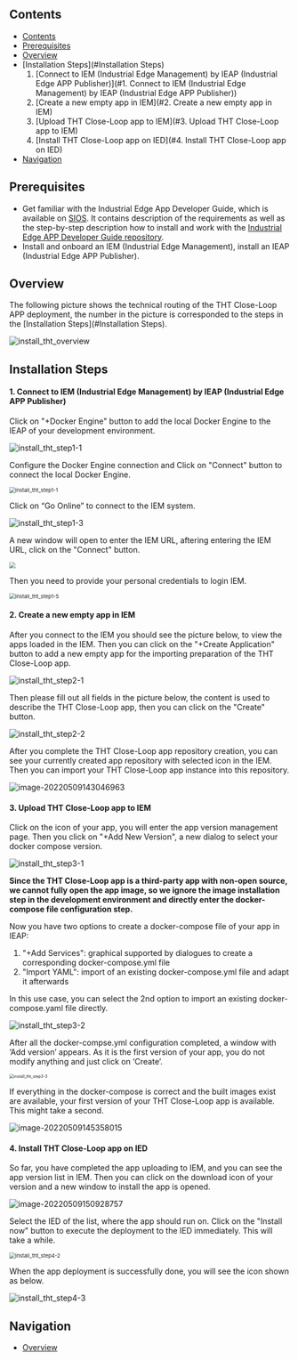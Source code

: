 ## Contents

- [Contents](#Contents)
- [Prerequisites](#Prerequisites)
- [Overview](#Overview)
- [Installation Steps](#Installation Steps)
  1. [Connect to IEM (Industrial Edge Management) by IEAP (Industrial Edge APP Publisher)](#1. Connect to IEM (Industrial Edge Management) by IEAP (Industrial Edge APP Publisher))
  2. [Create a new empty app in IEM](#2. Create a new empty app in IEM)
  3. [Upload THT Close-Loop app to IEM](#3. Upload THT Close-Loop app to IEM)
  4. [Install THT Close-Loop app on IED](#4. Install THT Close-Loop app on IED)
- [Navigation](#navigation)



## Prerequisites

- Get familiar with the Industrial Edge App Developer Guide, which is available on [SIOS](https://support.industry.siemens.com/cs/ww/en/view/109795865). It contains description of the requirements as well as the step-by-step description how to install and work with the [Industrial Edge APP Developer Guide repository](https://github.com/industrial-edge/Developer-Guide-Hands-on-App).
- Install and onboard an IEM (Industrial Edge Management), install an IEAP (Industrial Edge APP Publisher).



## Overview

The following picture shows the technical routing of the THT Close-Loop APP deployment, the number in the picture is corresponded to the steps in the [Installation Steps](#Installation Steps).

![install_tht_overview](graphics/install_tht_overview.png)



## Installation Steps

#### 1. Connect to IEM (Industrial Edge Management) by IEAP (Industrial Edge APP Publisher)

Click on "+Docker Engine" button to add the local Docker Engine to the IEAP of your development environment. 

![install_tht_step1-1](graphics/install_tht_step1-1.png)

Configure the Docker Engine connection and Click on "Connect" button to connect the local Docker Engine.

<img src="graphics/install_tht_step1-2.png" alt="install_tht_step1-1" style="zoom:67%;" />

Click on “Go Online” to connect to the IEM system.



![install_tht_step1-3](graphics/install_tht_step1-3.png)

A new window will open to enter the IEM URL, aftering entering the IEM URL, click on the "Connect" button.

<img src="graphics/install_tht_step1-4.png" style="zoom:67%;" />

Then you need to provide your personal credentials to login IEM.

<img src="graphics/install_tht_step1-5.png" alt="install_tht_step1-5" style="zoom:67%;" />

#### 2. Create a new empty app in IEM

After you connect to the IEM you should see the picture below, to view the apps loaded in the IEM. Then you can click on the "+Create Application" button to add a new empty app for the importing preparation of the THT Close-Loop app.

![install_tht_step2-1](graphics/install_tht_step2-1.png)

Then please fill out all fields in the picture below, the content is used to describe the THT Close-Loop app, then you can click on the "Create" button. 

![install_tht_step2-2](graphics/install_tht_step2-2.png)

After you complete the THT Close-Loop app repository creation, you can see your currently created app repository with selected icon in the IEM. Then you can import your THT Close-Loop app instance into this repository.

![image-20220509143046963](graphics/install_tht_step2-3.png)

#### 3. Upload THT Close-Loop app to IEM

Click on the icon of your app, you will enter the app version management page. Then you click on "+Add New Version", a new dialog to select your docker compose version. 

![install_tht_step3-1](graphics/install_tht_step3-1.png)

**Since the THT Close-Loop app is a third-party app with non-open source, we cannot fully open the app image, so we ignore the image installation step in the development environment and directly enter the docker-compose file configuration step.**

Now you have two options to create a docker-compose file of your app in IEAP: 

1. "+Add Services": graphical supported by dialogues to create a corresponding docker-compose.yml file 
2. "Import YAML": import of an existing docker-compose.yml file and adapt it afterwards

In this use case, you can select the 2nd option to import an existing docker-compose.yaml file directly.

![install_tht_step3-2](graphics/install_tht_step3-2.png)

After all the docker-compse.yml configuration completed, a window with ‘Add version’ appears. As it is the first version of your app, you do not modify anything and just click on ‘Create’.

<img src="graphics/install_tht_step3-3.png" alt="install_tht_step3-3" style="zoom: 50%;" />

If everything in the docker-compose is correct and the built images exist are available, your first version of your THT Close-Loop app is available. This might take a second. 

![image-20220509145358015](graphics/install_tht_step3-4.png)

#### 4. Install THT Close-Loop app on IED

So far, you have completed the app uploading to IEM, and you can see the app version list in IEM. Then you can click on the download icon of your version and a new window to install the app is opened. 

![image-20220509150928757](graphics/install_tht_step4-1.png)

Select the IED of the list, where the app should run on. Click on the "Install now" button to execute the deployment to the IED immediately. This will take a while.

<img src="graphics/install_tht_step4-2.png" alt="install_tht_step4-2" style="zoom: 67%;" />

When the app deployment is successfully done, you will see the icon shown as below.

![install_tht_step4-3](graphics/install_tht_step4-3.png)



## Navigation

- [Overview](../README.md)
